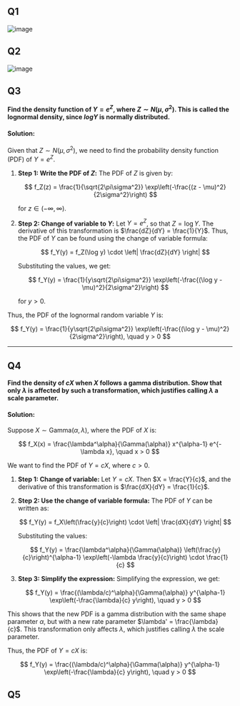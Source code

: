 ## Q1
![image](https://github.com/user-attachments/assets/c60e5b71-f2dc-49dd-a0b9-ea5afd70203d)

## Q2
![image](https://github.com/user-attachments/assets/8637ebbe-52c9-4628-aef6-7ae212c7a1fb)

## Q3
**Find the density function of $Y = e^Z$, where  $Z \sim N(\mu, \sigma^2)$. This is called the lognormal density, since $log Y$ is normally distributed.**

#### Solution:
Given that $Z \sim N(\mu, \sigma^2)$, we need to find the probability density function (PDF) of $Y = e^Z$.

1. **Step 1: Write the PDF of $Z$:**
   The PDF of $Z$ is given by:

   $$
   f_Z(z) = \frac{1}{\sqrt{2\pi\sigma^2}} \exp\left(-\frac{(z - \mu)^2}{2\sigma^2}\right)
   $$
   
   for $z \in (-\infty, \infty)$.

3. **Step 2: Change of variable to $Y$:**
   Let $Y = e^Z$, so that $Z = \log Y$. The derivative of this transformation is $\frac{dZ}{dY} = \frac{1}{Y}$. Thus, the PDF of $Y$ can be found using the change of variable formula:

   $$
   f_Y(y) = f_Z(\log y) \cdot \left| \frac{dZ}{dY} \right|
   $$
   
   Substituting the values, we get:
   
   $$
   f_Y(y) = \frac{1}{y\sqrt{2\pi\sigma^2}} \exp\left(-\frac{(\log y - \mu)^2}{2\sigma^2}\right)
   $$
   
   for $y > 0$.

Thus, the PDF of the lognormal random variable $Y$ is:

$$
f_Y(y) = \frac{1}{y\sqrt{2\pi\sigma^2}} \exp\left(-\frac{(\log y - \mu)^2}{2\sigma^2}\right), \quad y > 0
$$

---

## Q4
**Find the density of $cX$ when $X$ follows a gamma distribution. Show that only $\lambda$ is affected by such a transformation, which justifies calling $\lambda$ a scale parameter.**

#### Solution:
Suppose $X \sim \text{Gamma}(\alpha, \lambda)$, where the PDF of $X$ is:

$$
f_X(x) = \frac{\lambda^\alpha}{\Gamma(\alpha)} x^{\alpha-1} e^{-\lambda x}, \quad x > 0
$$

We want to find the PDF of $Y = cX$, where $c > 0$.

1. **Step 1: Change of variable:**
   Let $Y = cX$. Then $X = \frac{Y}{c}$, and the derivative of this transformation is $\frac{dX}{dY} = \frac{1}{c}$.

2. **Step 2: Use the change of variable formula:**
   The PDF of $Y$ can be written as:

   $$
   f_Y(y) = f_X\left(\frac{y}{c}\right) \cdot \left| \frac{dX}{dY} \right|
   $$
   
   Substituting the values:

   $$
   f_Y(y) = \frac{\lambda^\alpha}{\Gamma(\alpha)} \left(\frac{y}{c}\right)^{\alpha-1} \exp\left(-\lambda \frac{y}{c}\right) \cdot \frac{1}{c}
   $$

4. **Step 3: Simplify the expression:**
   Simplifying the expression, we get:
   
   $$
   f_Y(y) = \frac{(\lambda/c)^\alpha}{\Gamma(\alpha)} y^{\alpha-1} \exp\left(-\frac{\lambda}{c} y\right), \quad y > 0
   $$
   
This shows that the new PDF is a gamma distribution with the same shape parameter $\alpha$, but with a new rate parameter $\lambda' = \frac{\lambda}{c}$. This transformation only affects $\lambda$, which justifies calling $\lambda$ the scale parameter.

Thus, the PDF of $Y = cX$ is:

$$
f_Y(y) = \frac{(\lambda/c)^\alpha}{\Gamma(\alpha)} y^{\alpha-1} \exp\left(-\frac{\lambda}{c} y\right), \quad y > 0
$$

## Q5
